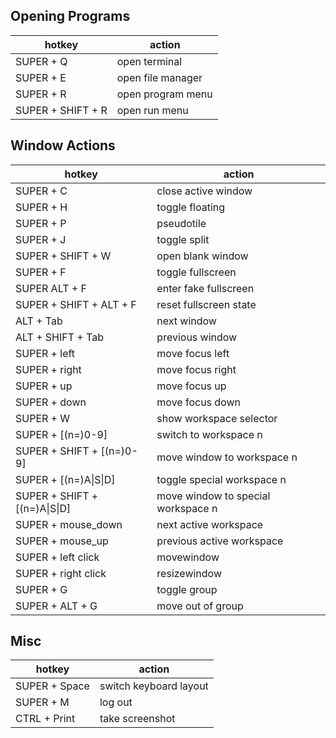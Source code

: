 ## Opening Programs

| hotkey | action |
| ------ | ------ |
| SUPER + Q | open terminal |
| SUPER + E | open file manager |
| SUPER + R | open program menu |
| SUPER + SHIFT + R | open run menu |

## Window Actions

| hotkey | action |
| ------ | ------ |
| SUPER + C | close active window |
| SUPER + H | toggle floating |
| SUPER + P | pseudotile |
| SUPER + J | toggle split |
| SUPER + SHIFT + W | open blank window |
| SUPER + F | toggle fullscreen |
| SUPER ALT + F | enter fake fullscreen |
| SUPER + SHIFT + ALT + F | reset fullscreen state |
| ALT + Tab | next window |
| ALT + SHIFT + Tab | previous window |
| SUPER + left | move focus left |
| SUPER + right | move focus right |
| SUPER + up | move focus up |
| SUPER + down | move focus down |
| SUPER + W | show workspace selector |
| SUPER + [(n=)0-9] | switch to workspace n |
| SUPER + SHIFT + [(n=)0-9] | move window to workspace n |
| SUPER + [(n=)A\|S\|D] | toggle special workspace n |
| SUPER + SHIFT + [(n=)A\|S\|D] | move window to special workspace n |
| SUPER + mouse_down | next active workspace |
| SUPER + mouse_up | previous active workspace |
| SUPER + left click | movewindow |
| SUPER + right click | resizewindow |
| SUPER + G | toggle group |
| SUPER + ALT + G | move out of group |

## Misc

| hotkey | action |
| ------ | ------ |
| SUPER + Space | switch keyboard layout |
| SUPER + M | log out |
| CTRL + Print | take screenshot |
